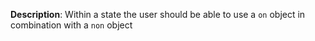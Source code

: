 __Description__: Within a state the user should be able to use a `on` object in combination with a `non` object
